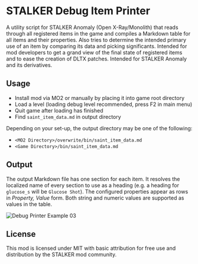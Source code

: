 # STALKER Debug Item Printer

A utility script for STALKER Anomaly (Open X-Ray/Monolith) that reads through all registered items in the game and compiles a Markdown table for all items and their properties. Also tries to determine the intended primary use of an item by comparing its data and picking significants. Intended for mod developers to get a grand view of the final state of registered items and to ease the creation of DLTX patches. Intended for STALKER Anomaly and its derivatives.

## Usage

- Install mod via MO2 or manually by placing it into game root directory
- Load a level (loading debug level recommended, press F2 in main menu)
- Quit game after loading has finished
- Find `saint_item_data.md` in output directory

Depending on your set-up, the output directory may be one of the following:

- `<MO2 Directory>/overwrite/bin/saint_item_data.md`
- `<Game Directory>/bin/saint_item_data.md`

## Output

The output Markdown file has one section for each item. It resolves the localized name of every section to use as a heading (e.g. a heading for `glucose_s` will be `Glucose Shot`). The configured properties appear as rows in *Property, Value* form. Both string and numeric values are supported as values in the table.

![Debug Printer Example 03](https://github.com/augustsaintfreytag/stalker-debug-item-printer/assets/7656669/d14f9cb7-ea48-4c09-966d-361fc250e0e6)

## License

This mod is licensed under MIT with basic attribution for free use and distribution by the STALKER mod community.
